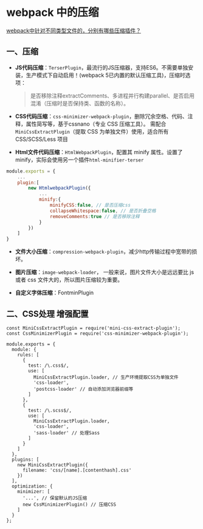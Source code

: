 # webpack 中的压缩
[webpack中针对不同类型文件的，分别有哪些压缩插件？](https://www.doubao.com/thread/wf3b8e0dafe250462)

## 一、压缩
* **JS代码压缩**​：```TerserPlugin```，最流行的JS压缩器，支持ES6。不需要单独安装，生产模式下自动启用！(webpack 5已内置的默认压缩工具)，压缩时选项：
    > 是否移除注释extractComments、多进程并行构建parallel、是否启用混淆（压缩时是否保持类、函数的名称）。

* **CSS代码压缩​**：```css-minimizer-webpack-plugin​```，删除冗余空格、代码、注释，属性简写等，基于cssnano（专业 CSS 压缩工具）。 需配合 ```MiniCssExtractPlugin```（提取 CSS 为单独文件）使用，适合所有 CSS/SCSS/Less 项目

* **Html文件代码压缩**​：```HtmlWebpackPlugin```，配置其 minify 属性。设置了minify，实际会使用另一个插件```html-minifier-terser​```
```js
module.exports = {​
    ...​
    plugin:[​
        new HtmlwebpackPlugin({​
            ...​
            minify:{​
                minifyCSS:false, // 是否压缩css​
                collapseWhitespace:false, // 是否折叠空格​
                removeComments:true // 是否移除注释​
            }​
        })​
    ]​
}​
```
* **文件大小压缩**​：```compression-webpack-plugin```，减少http传输过程中宽带的损坏。

* **图片压缩**：```image-webpack-loader```， 一般来说，图片文件大小是远远要比 js 或者 css 文件大的，所以图片压缩较为重要。
* **自定义字体压缩**：FontminPlugin



## 二、CSS处理 增强配置
```JS
const MiniCssExtractPlugin = require('mini-css-extract-plugin');
const CssMinimizerPlugin = require('css-minimizer-webpack-plugin');

module.exports = {
  module: {
    rules: [
      {
        test: /\.css$/,
        use: [
          MiniCssExtractPlugin.loader, // 生产环境提取CSS为单独文件
          'css-loader',
          'postcss-loader' // 自动添加浏览器前缀等
        ]
      },
      {
        test: /\.scss$/,
        use: [
          MiniCssExtractPlugin.loader,
          'css-loader',
          'sass-loader' // 处理Sass
        ]
      }
    ]
  },
  plugins: [
    new MiniCssExtractPlugin({
      filename: 'css/[name].[contenthash].css'
    })
  ],
  optimization: {
    minimizer: [
      '...', // 保留默认的JS压缩
      new CssMinimizerPlugin() // 压缩CSS
    ]
  }
};
```
